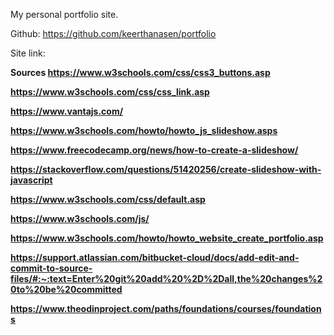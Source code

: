 My personal portfolio site.

Github: https://github.com/keerthanasen/portfolio

Site link: 


<b>Sources<b>
https://www.w3schools.com/css/css3_buttons.asp

https://www.w3schools.com/css/css_link.asp

https://www.vantajs.com/

https://www.w3schools.com/howto/howto_js_slideshow.asps

https://www.freecodecamp.org/news/how-to-create-a-slideshow/

https://stackoverflow.com/questions/51420256/create-slideshow-with-javascript

https://www.w3schools.com/css/default.asp

https://www.w3schools.com/js/

https://www.w3schools.com/howto/howto_website_create_portfolio.asp

https://support.atlassian.com/bitbucket-cloud/docs/add-edit-and-commit-to-source-files/#:~:text=Enter%20git%20add%20%2D%2Dall,the%20changes%20to%20be%20committed

https://www.theodinproject.com/paths/foundations/courses/foundations